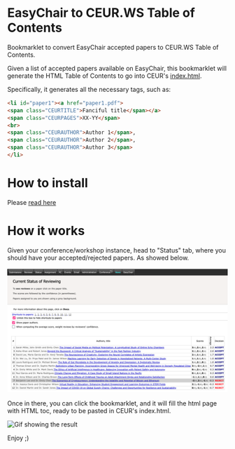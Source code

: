# EasyChair to CEUR.WS Table of Contents
Bookmarklet to convert EasyChair accepted papers to CEUR.WS Table of Contents.

Given a list of accepted papers available on EasyChair, this bookmarklet will generate the HTML Table of Contents to go into CEUR's [index.html](https://ceur-ws.org/Vol-XXX/index.html).

Specifically, it generates all the necessary tags, such as:

```html
<li id="paper1"><a href="paper1.pdf">
<span class="CEURTITLE">Fanciful title</span></a>
<span class="CEURPAGES">XX-YY</span> 
<br>
<span class="CEURAUTHOR">Author 1</span>, 
<span class="CEURAUTHOR">Author 2</span>, 
<span class="CEURAUTHOR">Author 3</span>
</li>
```



# How to install
Please [read here](https://htmlpreview.github.io/?https://raw.githubusercontent.com/angelosalatino/easychair-to-ceurws-toc/refs/heads/main/index.html)

# How it works
Given your conference/workshop instance, head to "Status" tab, where you should have your accepted/rejected papers. As showed below.

![Status Workshop](workshop-status.png)


Once in there, you can click the bookmarklet, and it will fill the html page with HTML toc, ready to be pasted in CEUR's index.html.

![Gif showing the result](toc-created.gif)

Enjoy ;)
